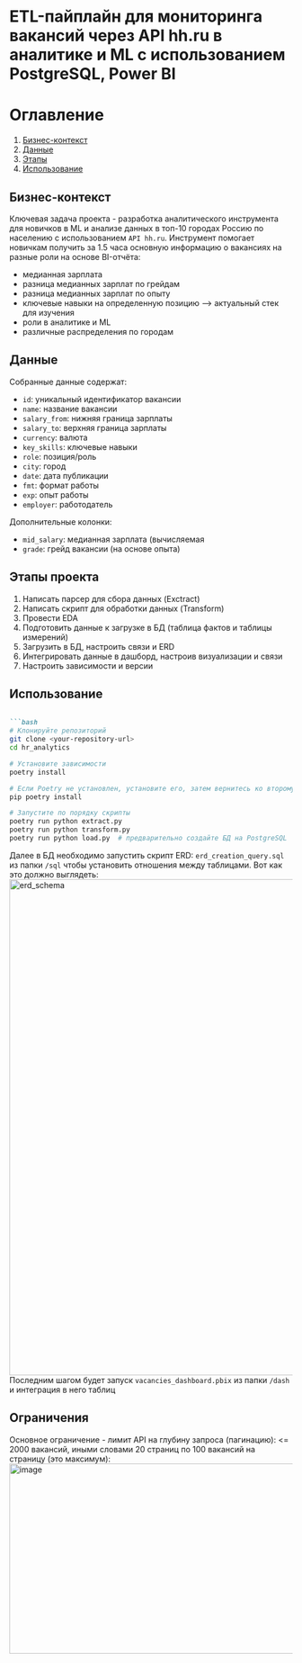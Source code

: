 <p align="center">
  <h1>ETL-пайплайн для мониторинга вакансий через API hh.ru в аналитике и ML с использованием PostgreSQL, Power BI</h1>
</p>

# Оглавление
1. [Бизнес-контекст](#Бизнес-контекст)
2. [Данные](#Данные)
3. [Этапы](#Этапы)
4. [Использование](#Использование)

## Бизнес-контекст
Ключевая задача проекта - разработка аналитического инструмента для новичков в ML и анализе данных в топ-10 городах Россию по населению с использованием `API hh.ru`. Инструмент помогает новичкам получить за 1.5 часа основную информацию о вакансиях на разные роли на основе BI-отчёта:
- медианная зарплата
- разница медианных зарплат по грейдам
- разница медианных зарплат по опыту
- ключевые навыки на определенную позицию --> актуальный стек для изучения
- роли в аналитике и ML
- различные распределения по городам

## Данные
Cобранные данные содержат:
- `id`: уникальный идентификатор вакансии
- `name`: название вакансии
- `salary_from`: нижняя граница зарплаты
- `salary_to`: верхняя граница зарплаты
- `currency`: валюта
- `key_skills`: ключевые навыки
- `role`: позиция/роль
- `city`: город
- `date`: дата публикации
- `fmt`: формат работы
- `exp`: опыт работы
- `employer`: работодатель

Дополнительные колонки:
- `mid_salary`: медианная зарплата (вычисляемая
- `grade`: грейд вакансии (на основе опыта)

## Этапы проекта
1. Написать парсер для сбора данных (Exctract)
2. Написать скрипт для обработки данных (Transform)
3. Провести EDA
4. Подготовить данные к загрузке в БД (таблица фактов и таблицы измерений)
5. Загрузить в БД, настроить связи и ERD
6. Интегрировать данные в дашборд, настроив визуализации и связи
7. Настроить зависимости и версии

## Использование
```markdown

```bash
# Клонируйте репозиторий
git clone <your-repository-url>
cd hr_analytics

# Установите зависимости
poetry install

# Если Poetry не установлен, установите его, затем вернитесь ко второму шагу
pip poetry install

# Запустите по порядку скрипты
poetry run python extract.py
poetry run python transform.py
poetry run python load.py  # предварительно создайте БД на PostgreSQL
```
Далее в БД необходимо запустить скрипт ERD: `erd_creation_query.sql` из папки `/sql` чтобы установить отношения между таблицами. Вот как это должно выглядеть:
<img width="1314" height="882" alt="erd_schema" src="https://github.com/user-attachments/assets/9db1515e-de40-4e5b-9bdd-c13fd664366e" />
Последним шагом будет запуск `vacancies_dashboard.pbix` из папки `/dash` и интеграция в него таблиц

## Ограничения
Основное ограничение - лимит API на глубину запроса (пагинацию): <= 2000 вакансий, иными словами 20 страниц по 100 вакансий на страницу (это максимум):
<img width="924" height="338" alt="image" src="https://github.com/user-attachments/assets/29c88f84-a2d3-4d09-9624-ad6ba36412be" />
